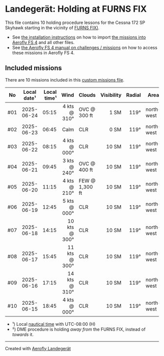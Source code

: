 # Landegerät: Holding at FURNS FIX

This file contains 10 holding procedure lessons for the Cessna 172 SP Skyhawk starting in the vicinity of [FURNS FIX)](https://skyvector.com/?ll=41.9211%2C-124.43595&chart=301&zoom=2).

- See [the installation instructions](https://fboes.github.io/aerofly-missions/docs/generic-installation.html) on how to import [the missions into Aerofly FS 4](missions/custom_missions_user.tmc) and all other files.
- See [the Aerofly FS 4 manual on challenges / missions](https://www.aerofly.com/tutorials/missions/) on how to access these missions in Aerofly FS 4.

## Included missions

There are 10 missions included in this [custom missions file](missions/custom_missions_user.tmc).

| No  | Local date¹ | Local time¹ |          Wind | Clouds         | Visibility | Radial | Area       | DME | Turn | Altitude |
| :-: | ----------- | ----------: | ------------: | -------------- | ---------: | -----: | ---------- | --: | :--: | -------: |
| #01 | 2025-06-24  |       05:15 |  4 kts @ 310° | OVC @ 300 ft   |       1 SM |   119° | north-west |   — |  R   | 2,600 ft |
| #02 | 2025-06-23  |       06:45 |          Calm | CLR            |       0 SM |   119° | north-west |   — |  R   | 2,600 ft |
| #03 | 2025-06-22  |       08:15 |  4 kts @ 000° | CLR            |      10 SM |   119° | north-west |   — |  R   | 2,600 ft |
| #04 | 2025-06-21  |       09:45 |  3 kts @ 240° | OVC @ 400 ft   |      10 SM |   119° | north-west |   — |  R   | 2,600 ft |
| #05 | 2025-06-20  |       11:15 |  4 kts @ 210° | FEW @ 1,300 ft |      10 SM |   119° | north-west |   — |  R   | 2,600 ft |
| #06 | 2025-06-19  |       12:45 |  5 kts @ 000° | CLR            |      10 SM |   119° | north-west |   — |  R   | 2,600 ft |
| #07 | 2025-06-18  |       14:15 | 10 kts @ 300° | CLR            |      10 SM |   119° | north-west |   — |  R   | 2,600 ft |
| #08 | 2025-06-17  |       15:45 | 11 kts @ 300° | CLR            |      10 SM |   119° | north-west |   — |  R   | 2,600 ft |
| #09 | 2025-06-16  |       17:15 | 14 kts @ 310° | CLR            |      10 SM |   119° | north-west |   — |  R   | 2,600 ft |
| #10 | 2025-06-15  |       18:45 |  4 kts @ 000° | CLR            |      10 SM |   119° | north-west |   — |  R   | 2,600 ft |

- ¹) Local [nautical time](https://en.wikipedia.org/wiki/Nautical_time) with UTC-08:00 (H)
- ²) DME procedure is holding _away from_ the FURNS FIX, instead of _towards_ it.

---

Created with [Aerofly Landegerät](https://github.com/fboes/aerofly-patterns)
